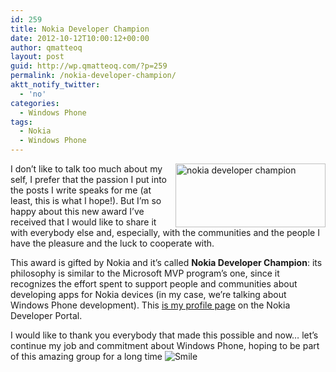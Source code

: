 ```yaml
---
id: 259
title: Nokia Developer Champion
date: 2012-10-12T10:00:12+00:00
author: qmatteoq
layout: post
guid: http://wp.qmatteoq.com/?p=259
permalink: /nokia-developer-champion/
aktt_notify_twitter:
  - 'no'
categories:
  - Windows Phone
tags:
  - Nokia
  - Windows Phone
---
```

[<img style="background-image: none; float: right; padding-top: 0px; padding-left: 0px; margin: 0px 0px 0px 10px; display: inline; padding-right: 0px; border-width: 0px;" title="nokia developer champion" src="https://i0.wp.com/qmatteoq-en.azurewebsites.net/wp-content/uploads/2012/10/nokia-developer-champion_thumb.png?resize=240%2C102" alt="nokia developer champion" width="240" height="102" align="right" border="0" data-recalc-dims="1" />](https://i0.wp.com/qmatteoq-en.azurewebsites.net/wp-content/uploads/2012/10/nokia-developer-champion1.png)

I don’t like to talk too much about my self, I prefer that the passion I put into the posts I write speaks for me (at least, this is what I hope!). But I’m so happy about this new award I’ve received that I would like to share it with everybody else and, especially, with the communities and the people I have the pleasure and the luck to cooperate with.

This award is gifted by Nokia and it’s called **Nokia Developer Champion**: its philosophy is similar to the Microsoft MVP program’s one, since it recognizes the effort spent to support people and communities about developing apps for Nokia devices (in my case, we’re talking about Windows Phone development). This <a href="https://www.developer.nokia.com/Profile/?u=qmatteoq" target="_blank">is my profile page</a> on the Nokia Developer Portal.

I would like to thank you everybody that made this possible and now… let’s continue my job and commitment about Windows Phone, hoping to be part of this amazing group for a long time <img class="wlEmoticon wlEmoticon-smile" style="border-style: none;" src="https://i0.wp.com/qmatteoq-en.azurewebsites.net/wp-content/uploads/2012/10/wlEmoticon-smile1.png?w=640" alt="Smile" data-recalc-dims="1" />